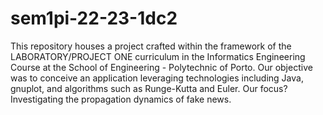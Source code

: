 # sem1pi-22-23-1dc2
This repository houses a project crafted within the framework of the LABORATORY/PROJECT ONE curriculum in the Informatics Engineering Course at the School of Engineering - Polytechnic of Porto. Our objective was to conceive an application leveraging technologies including Java, gnuplot, and algorithms such as Runge-Kutta and Euler. Our focus? Investigating the propagation dynamics of fake news.
